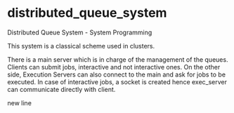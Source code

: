 # distributed_queue_system

Distributed Queue System - System Programming

This system is a classical scheme used in clusters. 

There is a main server which is in charge of the management of the queues. Clients can submit jobs, interactive and not interactive ones. On the other side, Execution Servers can also connect to the main and ask for jobs to be executed. In case of interactive jobs, a socket is created hence exec_server can communicate directly with client.


new line